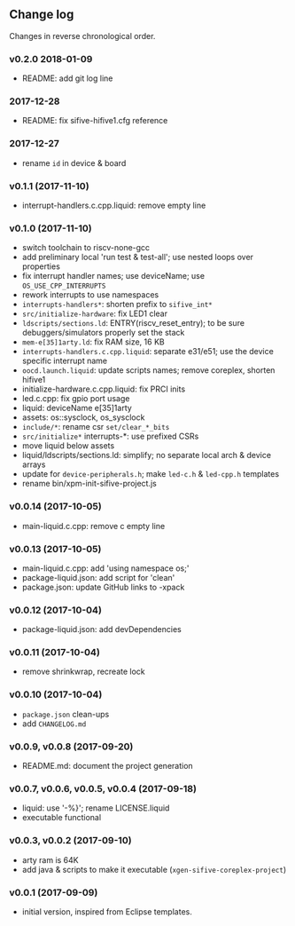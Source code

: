 ## Change log

Changes in reverse chronological order.

### v0.2.0 2018-01-09 

* README: add git log line

### 2017-12-28 

* README: fix sifive-hifive1.cfg reference

### 2017-12-27

* rename `id` in device & board

### v0.1.1 (2017-11-10)

* interrupt-handlers.c.cpp.liquid: remove empty line

### v0.1.0 (2017-11-10)

* switch toolchain to riscv-none-gcc
* add preliminary local 'run test & test-all'; use nested loops over properties
* fix interrupt handler names; use deviceName; use `OS_USE_CPP_INTERRUPTS`
* rework interrupts to use namespaces
* `interrupts-handlers*`: shorten prefix to `sifive_int*`
* `src/initialize-hardware`: fix LED1 clear
* `ldscripts/sections.ld`: ENTRY(riscv_reset_entry); to be sure debuggers/simulators properly set the stack
* `mem-e[35]1arty.ld`: fix RAM size, 16 KB
* `interrupts-handlers.c.cpp.liquid`: separate e31/e51; use the device specific interrupt name
* `oocd.launch.liquid`: update scripts names; remove coreplex, shorten hifive1
* initialize-hardware.c.cpp.liquid: fix PRCI inits
* led.c.cpp: fix gpio port usage
* liquid: deviceName e[35]1arty
* assets: os::sysclock, os_sysclock
* `include/*`: rename csr `set/clear_*_bits`
* `src/initialize*` interrupts-*: use prefixed CSRs
* move liquid below assets
* liquid/ldscripts/sections.ld: simplify; no separate local arch & device arrays
* update for `device-peripherals.h`; make `led-c.h` & `led-cpp.h` templates
* rename bin/xpm-init-sifive-project.js

### v0.0.14 (2017-10-05)

* main-liquid.c.cpp: remove c empty line

### v0.0.13 (2017-10-05)

* main-liquid.c.cpp: add 'using namespace os;'
* package-liquid.json: add script for 'clean'
* package.json: update GitHub links to -xpack

### v0.0.12 (2017-10-04)

* package-liquid.json: add devDependencies

### v0.0.11 (2017-10-04)

* remove shrinkwrap, recreate lock

### v0.0.10 (2017-10-04)

* `package.json` clean-ups
* add `CHANGELOG.md`

### v0.0.9, v0.0.8 (2017-09-20)

* README.md: document the project generation

### v0.0.7, v0.0.6, v0.0.5, v0.0.4 (2017-09-18)

* liquid: use '-%}'; rename LICENSE.liquid
* executable functional

### v0.0.3, v0.0.2 (2017-09-10)

* arty ram is 64K
* add java & scripts to make it executable (`xgen-sifive-coreplex-project`)

### v0.0.1 (2017-09-09)

* initial version, inspired from Eclipse templates.


